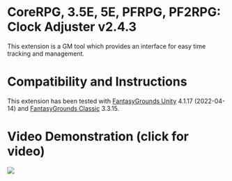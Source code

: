 # CoreRPG, 3.5E, 5E, PFRPG, PF2RPG: Clock Adjuster v2.4.3
This extension is a GM tool which provides an interface for easy time tracking and management.

# Compatibility and Instructions
This extension has been tested with [FantasyGrounds Unity](https://www.fantasygrounds.com/home/FantasyGroundsUnity.php) 4.1.17 (2022-04-14) and
[FantasyGrounds Classic](https://www.fantasygrounds.com/home/FantasyGroundsClassic.php) 3.3.15.

# Video Demonstration (click for video)
[<img src="https://i.ytimg.com/vi_webp/hb_W5wNN_6g/hqdefault.webp">](https://www.youtube.com/watch?v=hb_W5wNN_6g)
